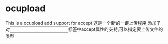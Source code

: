 # ocupload
This is a ocupload  add support for accept
这是一个新的一键上传程序,添加了对<input>标签中accept属性的支持,可以指定要上传文件的类型
